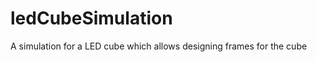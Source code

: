 ledCubeSimulation
=================

A simulation for a LED cube which allows designing frames for the cube 
